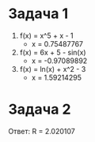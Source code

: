 # Задача 1

1) f(x) = x^5 + x - 1
   - x = 0.75487767
2) f(x) = 6x + 5 - sin(x)
   - x = -0.97089892
3) f(x) = ln(x) + x^2 - 3
   - x = 1.59214295

# Задача 2
Ответ: R = 2.020107
